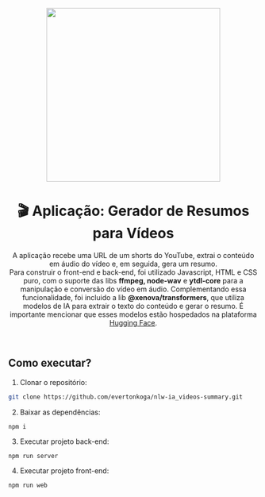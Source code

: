 <center>
  <p align="center">
    <img src="https://github.com/evertonkoga/nlw-ia_upload-ai_api/assets/54872138/5a3dc362-9a7c-4bf7-be47-46b053962e15" width=350px/>
  </p>  
  <h1 align="center">🎬 Aplicação: Gerador de Resumos para Vídeos</h1>
  <p align="center">    
    A aplicação recebe uma URL de um shorts do YouTube, extrai o conteúdo em áudio do vídeo e, em seguida, gera um resumo.<br/>
    Para construir o front-end e back-end, foi utilizado Javascript, HTML e CSS puro, com o suporte das libs <b>ffmpeg, node-wav</b> e <b>ytdl-core</b> para a manipulação e conversão do vídeo em áudio.
    Complementando essa funcionalidade, foi incluido a lib <b>@xenova/transformers</b>, que utiliza modelos de IA para extrair o texto do conteúdo e gerar o resumo.
    É importante mencionar que esses modelos estão hospedados na plataforma <a href="https://huggingface.co/models">Hugging Face</a>.
  </p>
</center>
<br />

## Como executar?

1. Clonar o repositório:
```sh
git clone https://github.com/evertonkoga/nlw-ia_videos-summary.git
```

2. Baixar as dependências:
```shell
npm i
```

3. Executar projeto back-end:
```shell
npm run server
```

4. Executar projeto front-end:
```shell
npm run web
```
